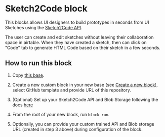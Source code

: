 # Sketch2Code block

This blocks allows UI designers to build prototypes in seconds from UI Sketches using the [Sketch2Code API](https://github.com/microsoft/ailab/tree/master/Sketch2Code).

The user can create and edit sketches without leaving their collaboration space in airtable. When they have created a sketch, then can click on "Code" tab to generate HTML Code based on their sketch in a few seconds.

## How to run this block

1. Copy [this base](https://airtable.com/shrg3CySSks0nRw5w).

2. Create a new custom block in your new base (see
   [Create a new block](https://airtable.com/developers/blocks/guides/hello-world-tutorial#create-a-new-block)), select GitHub template and provide URL of this repository.

3. (Optional) Set up your Sketch2Code API and Blob Storage following the docs [here](https://github.com/microsoft/ailab/blob/master/Sketch2Code/README.md)

4. From the root of your new block, run `block run`.

5. Optionally, you can provide your custom trained API and Blob storage URL (created in step 3 above) during configuration of the block.
